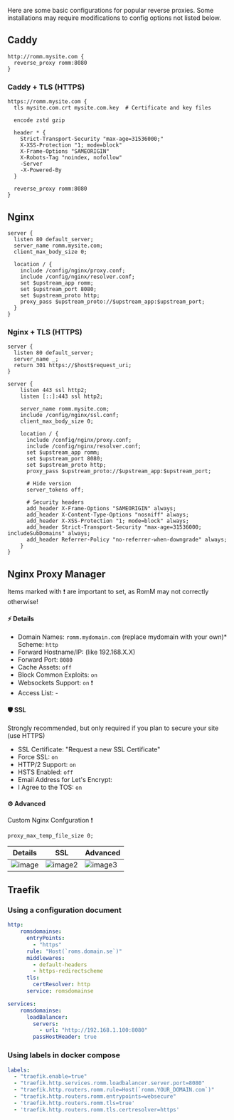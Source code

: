 Here are some basic configurations for popular reverse proxies. Some installations may require modifications to config options not listed below.

## Caddy

```caddyfile
http://romm.mysite.com {
  reverse_proxy romm:8080
}
```

### Caddy + TLS (HTTPS)

```caddyfile
https://romm.mysite.com {
  tls mysite.com.crt mysite.com.key  # Certificate and key files

  encode zstd gzip

  header * {
    Strict-Transport-Security "max-age=31536000;"
    X-XSS-Protection "1; mode=block"
    X-Frame-Options "SAMEORIGIN"
    X-Robots-Tag "noindex, nofollow"
    -Server
    -X-Powered-By
  }

  reverse_proxy romm:8080
}
```

## Nginx

```nginx
server {
  listen 80 default_server;
  server_name romm.mysite.com;
  client_max_body_size 0;

  location / {
    include /config/nginx/proxy.conf;
    include /config/nginx/resolver.conf;
    set $upstream_app romm;
    set $upstream_port 8080;
    set $upstream_proto http;
    proxy_pass $upstream_proto://$upstream_app:$upstream_port;
  }
}
```

### Nginx + TLS (HTTPS)

```nginx
server {
  listen 80 default_server;
  server_name _;
  return 301 https://$host$request_uri;
}

server {
    listen 443 ssl http2;
    listen [::]:443 ssl http2;

    server_name romm.mysite.com;
    include /config/nginx/ssl.conf;
    client_max_body_size 0;

    location / {
      include /config/nginx/proxy.conf;
      include /config/nginx/resolver.conf;
      set $upstream_app romm;
      set $upstream_port 8080;
      set $upstream_proto http;
      proxy_pass $upstream_proto://$upstream_app:$upstream_port;

      # Hide version
      server_tokens off;

      # Security headers
      add_header X-Frame-Options "SAMEORIGIN" always;
      add_header X-Content-Type-Options "nosniff" always;
      add_header X-XSS-Protection "1; mode=block" always;
      add_header Strict-Transport-Security "max-age=31536000; includeSubDomains" always;
      add_header Referrer-Policy "no-referrer-when-downgrade" always;
    }
}
```

## Nginx Proxy Manager

Items marked with ❗ are important to set, as RomM may not correctly otherwise!

#### ⚡ Details

* Domain Names: `romm.mydomain.com` (replace mydomain with your own)* Scheme: `http`
* Forward Hostname/IP: <device IP> (like 192.168.X.X)
* Forward Port: `8080`
* Cache Assets: `off`
* Block Common Exploits: `on`
* Websockets Support: `on` ❗ 
* Access List: -

#### 🛡️ SSL

Strongly recommended, but only required if you plan to secure your site (use HTTPS)

* SSL Certificate: "Request a new SSL Certificate"
* Force SSL: `on`
* HTTP/2 Support: `on`
* HSTS Enabled: `off`
* Email Address for Let's Encrypt: <your email address>
* I Agree to the TOS: `on`

#### ⚙️ Advanced

Custom Nginx Confguration ❗ 
```
proxy_max_temp_file_size 0;
```

|Details|SSL|Advanced|
|---|---|---|
|![image](https://github.com/user-attachments/assets/e106a8e9-8b27-41ef-8ba2-d43c3b68b269)|![image2](https://github.com/user-attachments/assets/6c82c785-792a-410a-80f2-d95839cba47b)|![image3](https://github.com/user-attachments/assets/566ae834-99b5-42f3-b46b-306b8f73b5b4)|

## Traefik

### Using a configuration document

```yml
http:
    romsdomainse:
      entryPoints:
        - "https"
      rule: "Host(`roms.domain.se`)"
      middlewares:
        - default-headers
        - https-redirectscheme
      tls:
        certResolver: http
      service: romsdomainse

services:
    romsdomainse:
      loadBalancer:
        servers:
          - url: "http://192.168.1.100:8080"
        passHostHeader: true
```

### Using labels in docker compose

```yml
labels:
  - "traefik.enable=true"
  - "traefik.http.services.romm.loadbalancer.server.port=8080"
  - "traefik.http.routers.romm.rule=Host(`romm.YOUR_DOMAIN.com`)"
  - "traefik.http.routers.romm.entrypoints=websecure"
  - 'traefik.http.routers.romm.tls=true'
  - 'traefik.http.routers.romm.tls.certresolver=https'
```